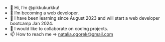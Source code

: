 - 👋 Hi, I’m @pikkukurkku!
- 👀 I’m becoming a web developer.
- 🌱 I have been learning since August 2023 and will start a web developer bootcamp Jan 2024.
- 💞️ I would like to collaborate on coding projects.
- 📫 How to reach me => natalia.ogorek@gmail.com

<!---
pikkukurkku/pikkukurkku is a ✨ special ✨ repository because its `README.md` (this file) appears on your GitHub profile.
You can click the Preview link to take a look at your changes.
--->
